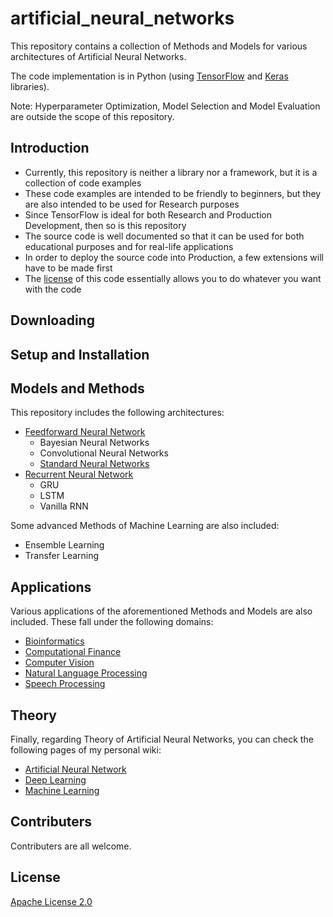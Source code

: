 # artificial_neural_networks
This repository contains a collection of Methods and Models for various architectures of Artificial Neural Networks.

The code implementation is in Python (using [TensorFlow]() and [Keras]() libraries).

Note: Hyperparameter Optimization, Model Selection and Model Evaluation are outside the scope of this repository.

## Introduction

* Currently, this repository is neither a library nor a framework, but it is a collection of code examples
* These code examples are intended to be friendly to beginners, but they are also intended to be used for Research purposes
* Since TensorFlow is ideal for both Research and Production Development, then so is this repository
* The source code is well documented so that it can be used for both educational purposes and for real-life applications
* In order to deploy the source code into Production, a few extensions will have to be made first
* The [license](LICENSE) of this code essentially allows you to do whatever you want with the code

## Downloading


## Setup and Installation


## Models and Methods 
This repository includes the following architectures:

- [Feedforward Neural Network](code/architectures/feedforward_neural_networks)
  - Bayesian Neural Networks
  - Convolutional Neural Networks
  - [Standard Neural Networks](code/architectures/feedforward_neural_networks/standard_neural_networks)
- [Recurrent Neural Network](code/architectures/recurrent_neural_networks)
  - GRU
  - LSTM
  - Vanilla RNN

Some advanced Methods of Machine Learning are also included:

- Ensemble Learning
- Transfer Learning

## Applications
Various applications of the aforementioned Methods and Models are also included. These fall under the following domains:

- [Bioinformatics](code/applications/bioinformatics)
- [Computational Finance](code/applications/computational_finance)
- [Computer Vision](code/applications/computer_vision)
- [Natural Language Processing](code/applications/natural_language_processing)
- [Speech Processing](code/applications/speech_processing)

## Theory
Finally, regarding Theory of Artificial Neural Networks, you can check the following pages of my personal wiki:

- [Artificial Neural Network](https://wiki.kourouklides.com/wiki/Artificial_Neural_Network)
- [Deep Learning](https://wiki.kourouklides.com/wiki/Deep_Learning)
- [Machine Learning](https://wiki.kourouklides.com/wiki/Machine_Learning)

## Contributers

Contributers are all welcome.

## License

[Apache License 2.0](LICENSE)

